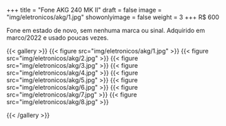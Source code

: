 +++
title = "Fone AKG 240 MK II"
draft = false
image = "img/eletronicos/akg/1.jpg"
showonlyimage = false
weight = 3
+++
<span class="price">R$ 600</span>
<!--more-->

Fone em estado de novo, sem nenhuma marca ou sinal. Adquirido em marco/2022 e usado poucas vezes.

{{< gallery >}}
{{< figure src="img/eletronicos/akg/1.jpg" >}}
{{< figure src="img/eletronicos/akg/2.jpg" >}}
{{< figure src="img/eletronicos/akg/3.jpg" >}}
{{< figure src="img/eletronicos/akg/4.jpg" >}}
{{< figure src="img/eletronicos/akg/5.jpg" >}}
{{< figure src="img/eletronicos/akg/6.jpg" >}}
{{< figure src="img/eletronicos/akg/7.jpg" >}}
{{< figure src="img/eletronicos/akg/8.jpg" >}}

{{< /gallery >}}
